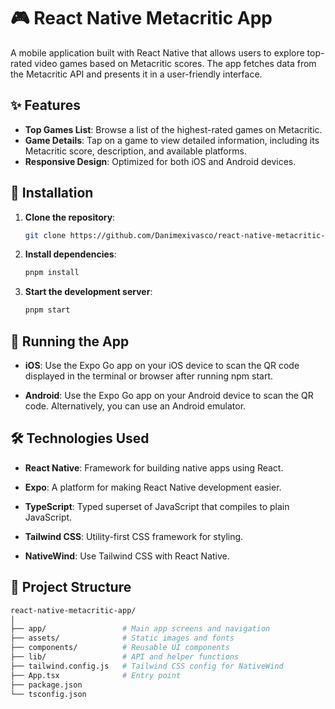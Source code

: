 # 🎮 React Native Metacritic App

A mobile application built with React Native that allows users to explore top-rated video games based on Metacritic scores. The app fetches data from the Metacritic API and presents it in a user-friendly interface.

## ✨ Features

- **Top Games List**: Browse a list of the highest-rated games on Metacritic.
- **Game Details**: Tap on a game to view detailed information, including its Metacritic score, description, and available platforms.
- **Responsive Design**: Optimized for both iOS and Android devices.

## 🚀 Installation

1. **Clone the repository**:

   ```bash
   git clone https://github.com/Danimexivasco/react-native-metacritic-app.git
   ```

2. **Install dependencies**:

   ```bash
   pnpm install
   ```

3. **Start the development server**:

   ```bash
   pnpm start
   ```

## 📱 Running the App
- **iOS**: Use the Expo Go app on your iOS device to scan the QR code displayed in the terminal or browser after running npm start.

- **Android**: Use the Expo Go app on your Android device to scan the QR code. Alternatively, you can use an Android emulator.

## 🛠️ Technologies Used
- **React Native**: Framework for building native apps using React.

- **Expo**: A platform for making React Native development easier.

- **TypeScript**: Typed superset of JavaScript that compiles to plain JavaScript.

- **Tailwind CSS**: Utility-first CSS framework for styling.

- **NativeWind**: Use Tailwind CSS with React Native.


## 📂 Project Structure

```bash
react-native-metacritic-app/
│
├── app/                 # Main app screens and navigation
├── assets/              # Static images and fonts
├── components/          # Reusable UI components
├── lib/                 # API and helper functions
├── tailwind.config.js   # Tailwind CSS config for NativeWind
├── App.tsx              # Entry point
├── package.json
└── tsconfig.json
```
